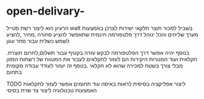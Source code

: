 # open-delivary-
הרעיון הוא ליצור רשת סטייל
walt
בשביל למכור תוצר חלקאי ישירות לצרכן באמצעות מערך שליחים והכל ינוהל דרך פלטפורמה חינמית שתאפשר להציע סחורה ,מחיר ,להציע לשמש כשליח עבור סחר עוגן

.בנוסף יהיה אפשר דרך הפלטפורמה לבקש עזרה בקטיף עבור תשלום,לתרום תוצרת חקלאית ועוד
המטרות היקירות הם לעזור לחקלאים לעבור את המטווח של רשתות המזון מבלי צורך בשטח למכירה שהוא לא חקלאי .בנוסף זה יעזור לעודד עבודה מקומית בתחום

TODO
ליצור אפליקציה בסיסית
לראות באיסה עוד תחומים אפשר לעזור לחקלאות האמצעות טכנולוגיה 
ליצור צד שרת בסיסי
